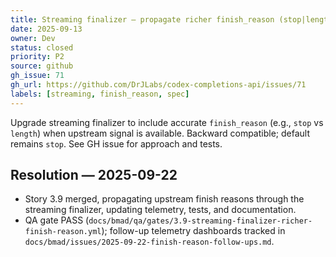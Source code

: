 ```yaml
---
title: Streaming finalizer — propagate richer finish_reason (stop|length|…) (#71)
date: 2025-09-13
owner: Dev
status: closed
priority: P2
source: github
gh_issue: 71
gh_url: https://github.com/DrJLabs/codex-completions-api/issues/71
labels: [streaming, finish_reason, spec]
---
```


Upgrade streaming finalizer to include accurate `finish_reason` (e.g., `stop` vs `length`) when upstream signal is available. Backward compatible; default remains `stop`. See GH issue for approach and tests.

## Resolution — 2025-09-22

- Story 3.9 merged, propagating upstream finish reasons through the streaming finalizer, updating telemetry, tests, and documentation.
- QA gate PASS (`docs/bmad/qa/gates/3.9-streaming-finalizer-richer-finish-reason.yml`); follow-up telemetry dashboards tracked in `docs/bmad/issues/2025-09-22-finish-reason-follow-ups.md`.
